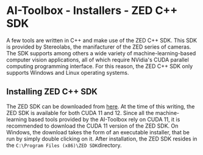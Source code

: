# AI-Toolbox - Installers - ZED C++ SDK

A few tools are written in C++ and make use of the ZED C++ SDK. This SDK is provided by Stereolabs, the manifacturer of the ZED series of cameras. The SDK supports among others a wide variety of machine-learning-based computer vision applications, all of which require NVidia's CUDA parallel computing programming interface. For this reason, the ZED C++ SDK only supports Windows and Linux operating systems.

## Installing ZED C++ SDK

The ZED SDK can be downloaded from [here](https://www.stereolabs.com/en-ch/developers/release). At the time of this writing, the ZED SDK is available for both CUDA 11 and 12. Since all the machine-learning based tools provided by the AI-Toolbox rely on CUDA 11, it is recommended to download the CUDA 11 version of the ZED SDK. On Windows, the download takes the form of an executable installer, that be run by simply double clicking on it. After installation, the ZED SDK resides in the `C:\Program Files (x86)\ZED SDK`directory.

